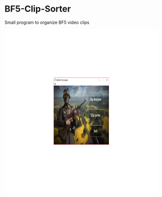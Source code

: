 # BF5-Clip-Sorter
Small program to organize BF5 video clips


<img src="Images/MainMenu.png" width="960" height="540">
